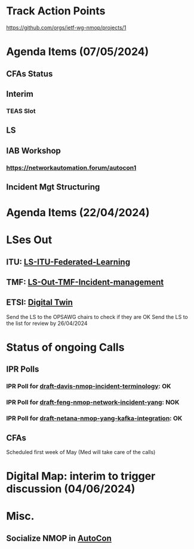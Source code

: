 # Track Action Points

https://github.com/orgs/ietf-wg-nmop/projects/1

# Agenda Items (07/05/2024)

## CFAs Status
## Interim
### TEAS Slot
## LS
## IAB Workshop
### https://networkautomation.forum/autocon1
## Incident Mgt Structuring


# Agenda Items (22/04/2024)

# LSes Out

## ITU: [LS-ITU-Federated-Learning](https://github.com/ietf-wg-nmop/Liaison-Statements-Out/blob/main/LS-ITU-Federated-Learning-rev%20042024.md)
## TMF: [LS-Out-TMF-Incident-management](https://github.com/ietf-wg-nmop/Liaison-Statements-Out/blob/main/LS-Out-TMF-Incident-management-rev%20042024.md)
## ETSI: [Digital Twin](https://github.com/ietf-wg-nmop/Liaison-Statements-Out/blob/main/LS-Out-ETSI-ZTM-rev%20042024.md)

Send the LS to the OPSAWG chairs to check if they are OK
Send the LS to the list for review by 26/04/2024

# Status of ongoing Calls

## IPR Polls
### IPR Poll for [draft-davis-nmop-incident-terminology](https://github.com/ietf-wg-nmop/Logistic/blob/main/ipr-poll-cfa/draft-davis-nmop-incident-terminology.md): OK
### IPR Poll for [draft-feng-nmop-network-incident-yang](https://github.com/ietf-wg-nmop/Logistic/blob/main/ipr-poll-cfa/draft-feng-nmop-network-incident-yang.md): NOK
### IPR Poll for [draft-netana-nmop-yang-kafka-integration](https://github.com/ietf-wg-nmop/Logistic/blob/main/ipr-poll-cfa/draft-netana-nmop-yang-kafka-integration.md): OK

## CFAs

Scheduled first week of May (Med will take care of the calls)

# Digital Map: interim to trigger discussion (04/06/2024)

# Misc.

## Socialize NMOP in [AutoCon](https://networkautomation.forum/autocon1)
